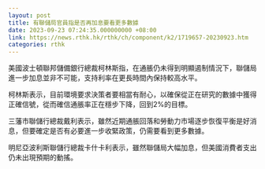 ```yaml
---
layout: post
title: 有聯儲局官員指是否再加息要看更多數據
date: 2023-09-23 07:24:35.000000000 +08:00
link: https://news.rthk.hk/rthk/ch/component/k2/1719657-20230923.htm
categories: rthk
---
```


美國波士頓聯邦儲備銀行總裁柯林斯指，在通脹仍未得到明顯遏制情況下，聯儲局進一步加息並非不可能，支持利率在更長時間內保持較高水平。

柯林斯表示，目前環境要求決策者要相當有耐心，以確保從正在研究的數據中獲得正確信號，從而確信通脹率正在穩步下降，回到2%的目標。

三藩市聯儲行總裁戴利表示，雖然近期通脹回落和勞動力市場逐步恢復平衡是好消息，但要確定是否有必要進一步收緊政策，仍需要看到更多數據。

明尼亞波利斯聯儲行總裁卡什卡利表示，雖然聯儲局大幅加息，但美國消費者支出仍未出現預期的動搖。
